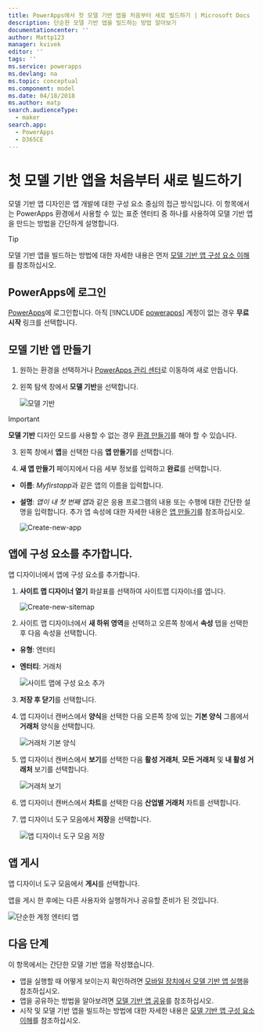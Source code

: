 ```yaml
---
title: PowerApps에서 첫 모델 기반 앱을 처음부터 새로 빌드하기 | Microsoft Docs
description: 단순한 모델 기반 앱을 빌드하는 방법 알아보기
documentationcenter: ''
author: Mattp123
manager: kvivek
editor: ''
tags: ''
ms.service: powerapps
ms.devlang: na
ms.topic: conceptual
ms.component: model
ms.date: 04/18/2018
ms.author: matp
search.audienceType:
  - maker
search.app:
  - PowerApps
  - D365CE
---
```


# <a name="build-your-first-model-driven-app-from-scratch"></a>첫 모델 기반 앱을 처음부터 새로 빌드하기
모델 기반 앱 디자인은 앱 개발에 대한 구성 요소 중심의 접근 방식입니다. 이 항목에서는 PowerApps 환경에서 사용할 수 있는 표준 엔터티 중 하나를 사용하여 모델 기반 앱을 만드는 방법을 간단하게 설명합니다.

> [!TIP]
> 모델 기반 앱을 빌드하는 방법에 대한 자세한 내용은 먼저 [모델 기반 앱 구성 요소 이해](model-driven-app-components.md)를 참조하십시오. 

## <a name="sign-in-to-powerapps"></a>PowerApps에 로그인
[PowerApps](https://web.powerapps.com/)에 로그인합니다. 아직 [!INCLUDE [powerapps](../../includes/powerapps.md)] 계정이 없는 경우 **무료 시작** 링크를 선택합니다. 

## <a name="create-your-model-driven-app"></a>모델 기반 앱 만들기

1.  원하는 환경을 선택하거나 [PowerApps 관리 센터](https://admin.powerapps.com/)로 이동하여 새로 만듭니다.
2.  왼쪽 탐색 창에서 **모델 기반**을 선택합니다. 

    ![모델 기반](media/build-first-model-driven-app/choose-design-mode.png)

  > [!IMPORTANT]
  > **모델 기반** 디자인 모드를 사용할 수 없는 경우 [환경 만들기](https://docs.microsoft.com/powerapps/administrator/create-environment)를 해야 할 수 있습니다.   

3. 왼쪽 창에서 **앱**을 선택한 다음 **앱 만들기**를 선택합니다.

4.  **새 앱 만들기** 페이지에서 다음 세부 정보를 입력하고 **완료**를 선택합니다. 
  - **이름**: *Myfirstapp*과 같은 앱의 이름을 입력합니다. 
  - **설명**: *앱이 내 첫 번째 앱*과 같은 응용 프로그램의 내용 또는 수행에 대한 간단한 설명을 입력합니다.
추가 앱 속성에 대한 자세한 내용은 [앱 만들기](https://docs.microsoft.com/dynamics365/customer-engagement/customize/create-edit-app#create-an-app)를 참조하십시오.
 
    ![Create-new-app](media/build-first-model-driven-app/create-new-app.png)

## <a name="add-components-to-your-app"></a>앱에 구성 요소를 추가합니다.
앱 디자이너에서 앱에 구성 요소를 추가합니다.
1.  **사이트 맵 디자이너 열기** 화살표를 선택하여 사이트맵 디자이너를 엽니다. 

    ![Create-new-sitemap](media/build-first-model-driven-app/new-sitemap.png)

2.  사이트 맵 디자이너에서 **새 하위 영역**을 선택하고 오른쪽 창에서 **속성** 탭을 선택한 후 다음 속성을 선택합니다.
  - **유형**: 엔터티
  - **엔터티**: 거래처

    ![사이트 맵에 구성 요소 추가](media/build-first-model-driven-app/sitemap.png)

3.  **저장 후 닫기**를 선택합니다.
4.  앱 디자이너 캔버스에서 **양식**을 선택한 다음 오른쪽 창에 있는 **기본 양식** 그룹에서 **거래처** 양식을 선택합니다.

    ![거래처 기본 양식](media/build-first-model-driven-app/main-form.png)

5.  앱 디자이너 캔버스에서 **보기**를 선택한 다음 **활성 거래처**, **모든 거래처** 및 **내 활성 거래처** 보기를 선택합니다.

    ![거래처 보기](media/build-first-model-driven-app/views.png)

6. 앱 디자이너 캔버스에서 **차트**를 선택한 다음 **산업별 거래처** 차트를 선택합니다.
7. 앱 디자이너 도구 모음에서 **저장**을 선택합니다.

    ![앱 디자이너 도구 모음 저장](media/build-first-model-driven-app/app-designer-toolbar.png)
 
<!-- ##  Validate your app
This step checks for component dependencies that are required for the app to work, but haven't yet been added to the app. 

1. On the app designer canvas, select the component that indicates a dependency, such as the **Forms** component. Then, on the right-pane select the **Required** tab, expand **Entity Dependencies** and then select all required dependencies. 

    ![Add dependencies](media/build-first-model-driven-app/resolve-dependencies.png)

2. Select **Add Dependencies**.
3. On the app designer toolbar, select **Save**.  -->

## <a name="publish-your-app"></a>앱 게시
앱 디자이너 도구 모음에서 **게시**를 선택합니다.

앱을 게시 한 후에는 다른 사용자와 실행하거나 공유할 준비가 된 것입니다.

![단순한 계정 엔터티 앱](media/build-first-model-driven-app/accounts-quickstart-app.png)

## <a name="next-steps"></a>다음 단계
이 항목에서는 간단한 모델 기반 앱을 작성했습니다. 
- 앱을 실행할 때 어떻게 보이는지 확인하려면 [모바일 장치에서 모델 기반 앱 실행](../../user/run-app-client-model-driven.md)을 참조하십시오.
- 앱을 공유하는 방법을 알아보려면 [모델 기반 앱 공유](share-model-driven-app.md)를 참조하십시오.
- 시작 및 모델 기반 앱을 빌드하는 방법에 대한 자세한 내용은 [모델 기반 앱 구성 요소 이해](model-driven-app-components.md)를 참조하십시오.
